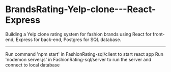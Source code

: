 # BrandsRating-Yelp-clone---React-Express
Building a Yelp clone rating system for fashion brands using React for front-end, Express for back-end, Postgres for SQL database.

-------------------------------------
Run command 'npm start' in FashionRating-sql/client to start react app
Run 'nodemon server.js' in FashionRating-sql/server to run the server and connect to local database